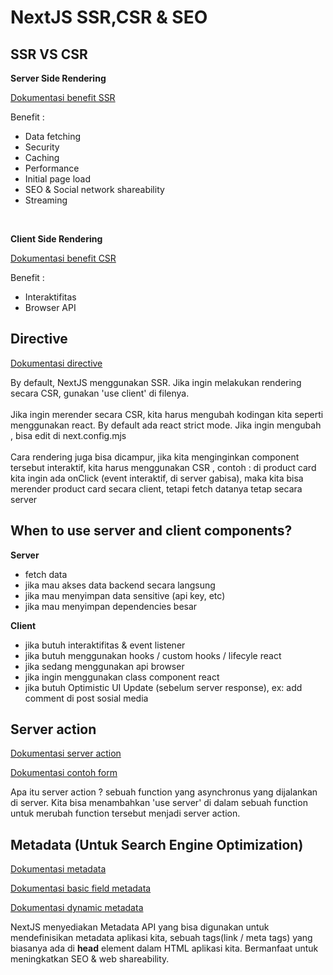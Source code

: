 # NextJS SSR,CSR & SEO

## SSR VS CSR
**Server Side Rendering**

[Dokumentasi benefit SSR](https://nextjs.org/docs/app/building-your-application/rendering/server-components#benefits-of-server-rendering)

Benefit : 
- Data fetching 
- Security 
- Caching 
- Performance
- Initial page load
- SEO & Social network shareability 
- Streaming

<br>

**Client Side Rendering** 

[Dokumentasi benefit CSR](https://nextjs.org/docs/app/building-your-application/rendering/client-components#benefits-of-client-rendering)

Benefit : 
- Interaktifitas
- Browser API

## Directive
[Dokumentasi directive](https://react.dev/reference/rsc/directives)

By default, NextJS menggunakan SSR. Jika ingin melakukan rendering secara CSR, gunakan 'use client' di filenya.
<br>
<br>
Jika ingin merender secara CSR, kita harus mengubah kodingan kita seperti menggunakan react. By default ada react strict mode. Jika ingin mengubah , bisa edit di next.config.mjs
<br>
<br>
Cara rendering juga bisa dicampur, jika kita menginginkan component tersebut interaktif, kita harus menggunakan CSR , contoh : di product card kita ingin ada onClick (event interaktif, di server gabisa), maka kita bisa merender product card secara client, tetapi fetch datanya tetap secara server

## When to use server and client components?
**Server**
- fetch data 
- jika mau akses data backend secara langsung
- jika mau menyimpan data sensitive (api key, etc)
- jika mau menyimpan dependencies besar

**Client**
- jika butuh interaktifitas & event listener
- jika butuh menggunakan hooks / custom hooks / lifecyle react 
- jika sedang menggunakan api browser
- jika ingin menggunakan class component react
- jika butuh Optimistic UI Update (sebelum server response), ex: add comment di post sosial media

## Server action
[Dokumentasi server action](https://nextjs.org/docs/app/building-your-application/data-fetching/server-actions-and-mutations)

[Dokumentasi contoh form](https://nextjs.org/docs/app/building-your-application/data-fetching/server-actions-and-mutations#forms)

Apa itu server action ? sebuah function yang asynchronus yang dijalankan di server. Kita bisa menambahkan 'use server' di dalam sebuah function untuk merubah function tersebut menjadi server action.

## Metadata (Untuk Search Engine Optimization)
[Dokumentasi metadata](https://nextjs.org/docs/app/building-your-application/optimizing/metadata)

[Dokumentasi basic field metadata](https://nextjs.org/docs/app/api-reference/functions/generate-metadata#basic-fields)

[Dokumentasi dynamic metadata](https://nextjs.org/docs/app/building-your-application/optimizing/metadata#dynamic-metadata)

NextJS menyediakan Metadata API yang bisa digunakan untuk mendefinisikan metadata aplikasi kita, sebuah tags(link / meta tags) yang biasanya ada di **head** element dalam HTML aplikasi kita. Bermanfaat untuk meningkatkan SEO & web shareability.







